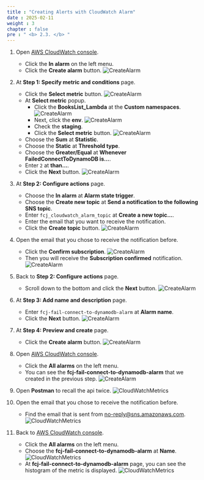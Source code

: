 ```yaml
---
title : "Creating Alerts with CloudWatch Alarm"
date : 2025-02-11
weight : 3
chapter : false
pre : " <b> 2.3. </b> "
---
```


1. Open [AWS CloudWatch console](https://us-east-1.console.aws.amazon.com/cloudwatch/home?region=us-east-1).
    - Click the **In alarm** on the left menu.
    - Click the **Create alarm** button.
      ![CreateAlarm](/images/temp/1/23.png?width=90pc)

2. At **Step 1: Specify metric and conditions** page.
    - Click the **Select metric** button.
      ![CreateAlarm](/images/temp/1/24.png?width=90pc)
    - At **Select metric** popup.
      - Click the **BooksList_Lambda** at the **Custom namespaces**.
        ![CreateAlarm](/images/temp/1/25.png?width=90pc)
      - Next, click the **env**.
        ![CreateAlarm](/images/temp/1/26.png?width=90pc)
      - Check the **staging**.
      - Click the **Select metric** button.
        ![CreateAlarm](/images/temp/1/27.png?width=90pc)
    - Choose the **Sum** at **Statistic**.
    - Choose the **Static** at **Threshold type**.
    - Choose the **Greater/Equal** at **Whenever FailedConnectToDynamoDB is...**.
    - Enter `2` at **than...**.
    - Click the **Next** button.
      ![CreateAlarm](/images/temp/1/28.png?width=90pc)

3. At **Step 2: Configure actions** page.
    - Choose the **In alarm** at **Alarm state trigger**.
    - Choose the **Create new topic** at **Send a notification to the following SNS topic**.
    - Enter `fcj_cloudwatch_alarm_topic` at **Create a new topic…**.
    - Enter the email that you want to receive the notification.
    - Click the **Create topic** button.
      ![CreateAlarm](/images/temp/1/29.png?width=90pc)

4. Open the email that you chose to receive the notification before.
    - Click the **Confirm subscription**.
      ![CreateAlarm](/images/temp/1/30.png?width=90pc)
    - Then you will receive the **Subscription confirmed** notification.
      ![CreateAlarm](/images/temp/1/31.png?width=90pc)

5. Back to **Step 2: Configure actions** page.
    - Scroll down to the bottom and click the **Next** button.
      ![CreateAlarm](/images/temp/1/32.png?width=90pc)

6. At **Step 3: Add name and description** page.
    - Enter `fcj-fail-connect-to-dynamodb-alarm` at **Alarm name**.
    - Click the **Next** button.
      ![CreateAlarm](/images/temp/1/33.png?width=90pc)

7. At **Step 4: Preview and create** page.
    - Click the **Create alarm** button.
      ![CreateAlarm](/images/temp/1/34.png?width=90pc)

8. Open [AWS CloudWatch console](https://us-east-1.console.aws.amazon.com/cloudwatch/home?region=us-east-1).
    - Click the **All alarms** on the left menu.
    - You can see the **fcj-fail-connect-to-dynamodb-alarm** that we created in the previous step.
      ![CreateAlarm](/images/temp/1/35.png?width=90pc)

9. Open **Postman** to recall the api twice.
    ![CloudWatchMetrics](/images/temp/1/9.png?width=90pc)

10. Open the email that you chose to receive the notification before.
    - Find the email that is sent from <no-reply@sns.amazonaws.com>.
      ![CloudWatchMetrics](/images/temp/1/36.png?width=90pc)

11. Back to [AWS CloudWatch console](https://us-east-1.console.aws.amazon.com/cloudwatch/home?region=us-east-1).
    - Click the **All alarms** on the left menu.
    - Choose the **fcj-fail-connect-to-dynamodb-alarm** at **Name**.
      ![CloudWatchMetrics](/images/temp/1/37.png?width=90pc)
    - At **fcj-fail-connect-to-dynamodb-alarm** page, you can see the histogram of the metric is displayed.
      ![CloudWatchMetrics](/images/temp/1/38.png?width=90pc)
